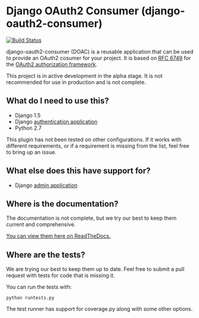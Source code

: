# Django OAuth2 Consumer (django-oauth2-consumer)

[![Build Status](https://travis-ci.org/kevin-brown/django-oauth2.png?branch=master)](https://travis-ci.org/kevin-brown/django-oauth2)

django-oauth2-consumer (DOAC) is a reusable application that can be used to provide an OAuth2 cosumer for your project.  It is based on [RFC 6749](http://tools.ietf.org/html/rfc6749) for the [OAuth2 authorization framework](http://oauth.net/2/).

This project is in active development in the alpha stage.  It is not recommended for use in production and is not complete.

## What do I need to use this?
- Django 1.5
- Django [authentication application](https://docs.djangoproject.com/en/1.5/topics/auth/)
- Python 2.7

This plugin has not been tested on other configurations.  If it works with different requirements, or if a requirement is missing from the list, feel free to bring up an issue.

## What else does this have support for?
- Django [admin application](https://docs.djangoproject.com/en/1.5/ref/contrib/admin/)

## Where is the documentation?
The documentation is not complete, but we try our best to keep them current and comprehensive.

[You can view them here on ReadTheDocs.](https://django-oauth2-consumer.readthedocs.org/en/latest/)

## Where are the tests?
We are trying our best to keep them up to date.  Feel free to submit a pull request with tests for code that is missing it.

You can run the tests with:
```
python runtests.py
```
The test runner has support for coverage.py along with some other options.
